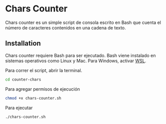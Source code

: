 # Chars Counter

Chars counter es un simple script de consola escrito en Bash que cuenta el número de caracteres contenidos en una cadena de texto.

## Installation

Chars counter requiere Bash para ser ejecutado.
Bash viene instalado en sistemas operativos como Linux y Mac.
Para Windows, activar [WSL](https://docs.microsoft.com/en-us/windows/wsl/install-win10).

Para correr el script, abrir la terminal.

```sh
cd counter-chars
```

Para agregar permisos de ejecución

```sh
chmod +x chars-counter.sh
```

Para ejecutar

```sh
./chars-counter.sh
```
